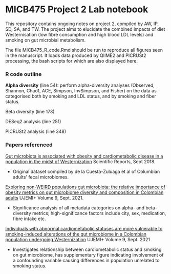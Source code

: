 # MICB475 Project 2 Lab notebook
This repository contains ongoing notes on project 2, compiled by AW, IP, SD, SA, and TW. The project aims to elucidate the combined impacts of diet Westernisation (low fibre consumption and high blood LDL levels) and smoking on gut microbial metabolism.

The file MICB475_R_code.Rmd should be run to reproduce all figures seen in the manuscript. It loads data produced by QIIME2 and PICRUSt2 processing, the bash scripts for which are also displayed here.

### R code outline

**Alpha diversity** (line 54): perform alpha-diversity analyses (Observed, Shannon, Chao1, ACE, Simpson, InvSimpson, and Fisher) on the data as categorised both by smoking and LDL status, and by smoking and fiber status.

Beta diversity (line 173)

DESeq2 analysis (line 251)

PICRUSt2 analysis (line 348)


### Papers referenced

[Gut microbiota is associated with obesity and cardiometabolic disease in a population in the midst of Westernization](https://www.nature.com/articles/s41598-018-29687-x) Scientific Reports, Sept 2018.

* Original dataset compiled by de la Cuesta-Zuluaga et al of Columbian adults' fecal microbiomes.

[Exploring  non-WEIRD  populations  gut  microbiota:  the relative  importance  of  obesity  metrics  on  gut  microbiome diversity and composition in Colombian adults](https://ojs.library.ubc.ca/index.php/UJEMI/article/view/198186/192791?fbclid=IwAR0iTZopMvDnj4u4ff_Y713ByjeSGnvi86pGAkuLxliEXvQDzXDXm4_k-OA) UJEMI+ Volume 9, Sept. 2021. 

* Significance analysis of all metadata categories on alpha- and beta-diversity metrics; high-significance factors include city, sex, medication, fibre intake etc.

[Individuals with abnormal cardiometabolic statuses are more vulnerable  to  smoking-induced  alterations  of  the  gut microbiome  in  a Colombian  population  undergoing Westernization](https://ojs.library.ubc.ca/index.php/UJEMI/article/view/198169/192803) UJEMI+ Volume 9, Sept. 2021

* Investigates relationship between cardiometabolic status and smoking on gut microbiome, has supplementary figure indicating involvement of a confounding variable causing differences in population unrelated to smoking status.

